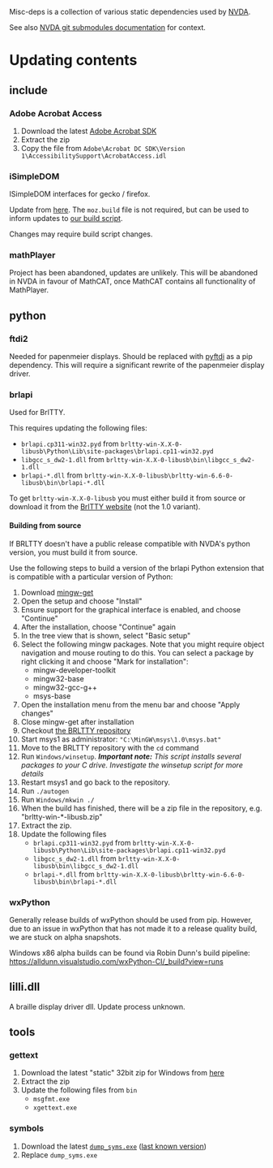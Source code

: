 Misc-deps is a collection of various static dependencies used by [NVDA](https://github.com/nvaccess/nvda).

See also [NVDA git submodules documentation](https://github.com/nvaccess/nvda/blob/master/projectDocs/dev/createDevEnvironment.md#git-submodules) for context.

# Updating contents

## include

### Adobe Acrobat Access

1. Download the latest [Adobe Acrobat SDK](https://developer.adobe.com/console/servicesandapis)
1. Extract the zip
1. Copy the file from `Adobe\Acrobat DC SDK\Version 1\AccessibilitySupport\AcrobatAccess.idl`

### iSimpleDOM

ISimpleDOM interfaces for gecko / firefox.

Update from [here](https://github.com/mozilla/gecko-dev/tree/master/accessible/interfaces/msaa).
The `moz.build` file is not required, but can be used to inform updates to [our build script](..\nvdaHelper\ISimpleDOM_sconscript).

Changes may require build script changes.

### mathPlayer

Project has been abandoned, updates are unlikely.
This will be abandoned in NVDA in favour of MathCAT, once MathCAT contains all functionality of MathPlayer. 

## python

### ftdi2

Needed for papenmeier displays.
Should be replaced with [pyftdi](https://github.com/eblot/pyftdi) as a pip dependency.
This will require a significant rewrite of the papenmeier display driver.

### brlapi

Used for BrlTTY.

This requires updating the following files:
  - `brlapi.cp311-win32.pyd` from `brltty-win-X.X-0-libusb\Python\Lib\site-packages\brlapi.cp11-win32.pyd`
  - `libgcc_s_dw2-1.dll` from `brltty-win-X.X-0-libusb\bin\libgcc_s_dw2-1.dll`
  - `brlapi-*.dll` from `brltty-win-X.X-0-libusb\brltty-win-6.6-0-libusb\bin\brlapi-*.dll`

To get `brltty-win-X.X-0-libusb` you must either build it from source or download it from the [BrlTTY website](https://brltty.app/download.html) (not the 1.0 variant).

#### Building from source

If BRLTTY doesn't have a public release compatible with NVDA's python version, you must build it from source.

Use the following steps to build a version of the brlapi Python extension that is compatible with a particular version of Python:

1. Download [mingw-get](https://sourceforge.net/projects/mingw/files/latest/download)
1. Open the setup and choose "Install"
1. Ensure support for the graphical interface is enabled, and choose "Continue"
1. After the installation, choose "Continue" again
1. In the tree view that is shown, select "Basic setup"
1. Select the following mingw packages. Note that you might require object navigation and mouse routing to do this. You can select a package by right clicking it and choose "Mark for installation":
	- mingw-developer-toolkit	
	- mingw32-base
	- mingw32-gcc-g++
	- msys-base
1. Open the installation menu from the menu bar and choose "Apply changes"
1. Close mingw-get after installation
1. Checkout [the BRLTTY repository](https://github.com/brltty/brltty)
1. Start msys1 as administrator: `"C:\MinGW\msys\1.0\msys.bat"`
1. Move to the BRLTTY repository with the `cd` command
1. Run `Windows/winsetup`. ***Important note:** This script installs several packages to your C drive. Investigate the winsetup script for more details*
1. Restart msys1 and go back to the repository.
1. Run `./autogen`
1. Run `Windows/mkwin ./`
1. When the build has finished, there will be a zip file in the repository, e.g. "brltty-win-*-libusb.zip"
1. Extract the zip.
1. Update the following files
    - `brlapi.cp311-win32.pyd` from `brltty-win-X.X-0-libusb\Python\Lib\site-packages\brlapi.cp11-win32.pyd`
    - `libgcc_s_dw2-1.dll` from `brltty-win-X.X-0-libusb\bin\libgcc_s_dw2-1.dll`
    - `brlapi-*.dll` from `brltty-win-X.X-0-libusb\brltty-win-6.6-0-libusb\bin\brlapi-*.dll`

### wxPython

Generally release builds of wxPython should be used from pip.
However, due to an issue in wxPython that has not made it to a release quality build, we are stuck on alpha snapshots.

Windows x86 alpha builds can be found via Robin Dunn's build pipeline:
https://alldunn.visualstudio.com/wxPython-CI/_build?view=runs

## lilli.dll

A braille display driver dll.
Update process unknown.

## tools

### gettext

1. Download the latest "static" 32bit zip for Windows from [here](https://mlocati.github.io/articles/gettext-iconv-windows.html)
1. Extract the zip
1. Update the following files from `bin`
    - `msgfmt.exe`
    - `xgettext.exe`

### symbols

1. Download the latest [`dump_syms.exe`](https://github.com/mozilla/gecko-dev/blob/master/toolkit/crashreporter/google-breakpad/src/tools/windows/binaries/dump_syms.exe) ([last known version](https://github.com/mozilla/gecko-dev/blob/b0e9d95a41068be0f41f30e632ef93ab5999767a/toolkit/crashreporter/google-breakpad/src/tools/windows/binaries/dump_syms.exe))
1. Replace `dump_syms.exe`
